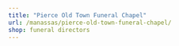 ```yaml
---
title: "Pierce Old Town Funeral Chapel"
url: /manassas/pierce-old-town-funeral-chapel/
shop: funeral directors
---
```

